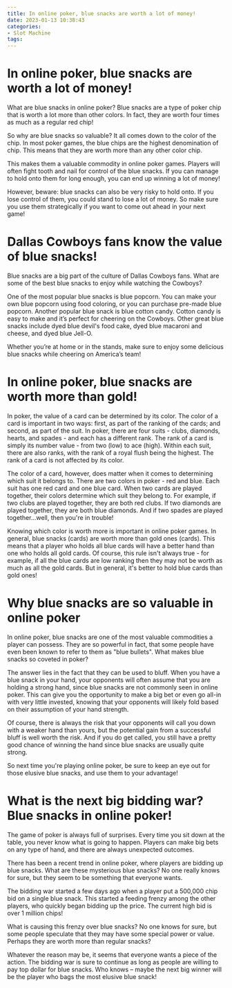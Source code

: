 ```yaml
---
title: In online poker, blue snacks are worth a lot of money!
date: 2023-01-13 10:38:43
categories:
- Slot Machine
tags:
---
```



#  In online poker, blue snacks are worth a lot of money!

What are blue snacks in online poker? Blue snacks are a type of poker chip that is worth a lot more than other colors. In fact, they are worth four times as much as a regular red chip!

So why are blue snacks so valuable? It all comes down to the color of the chip. In most poker games, the blue chips are the highest denomination of chip. This means that they are worth more than any other color chip.

This makes them a valuable commodity in online poker games. Players will often fight tooth and nail for control of the blue snacks. If you can manage to hold onto them for long enough, you can end up winning a lot of money!

However, beware: blue snacks can also be very risky to hold onto. If you lose control of them, you could stand to lose a lot of money. So make sure you use them strategically if you want to come out ahead in your next game!

#  Dallas Cowboys fans know the value of blue snacks!

Blue snacks are a big part of the culture of Dallas Cowboys fans. What are some of the best blue snacks to enjoy while watching the Cowboys?

One of the most popular blue snacks is blue popcorn. You can make your own blue popcorn using food coloring, or you can purchase pre-made blue popcorn. Another popular blue snack is blue cotton candy. Cotton candy is easy to make and it’s perfect for cheering on the Cowboys. Other great blue snacks include dyed blue devil's food cake, dyed blue macaroni and cheese, and dyed blue Jell-O.

Whether you’re at home or in the stands, make sure to enjoy some delicious blue snacks while cheering on America’s team!

#  In online poker, blue snacks are worth more than gold!

In poker, the value of a card can be determined by its color. The color of a card is important in two ways: first, as part of the ranking of the cards; and second, as part of the suit. In poker, there are four suits - clubs, diamonds, hearts, and spades - and each has a different rank. The rank of a card is simply its number value - from two (low) to ace (high). Within each suit, there are also ranks, with the rank of a royal flush being the highest. The rank of a card is not affected by its color.

The color of a card, however, does matter when it comes to determining which suit it belongs to. There are two colors in poker - red and blue. Each suit has one red card and one blue card. When two cards are played together, their colors determine which suit they belong to. For example, if two clubs are played together, they are both red clubs. If two diamonds are played together, they are both blue diamonds. And if two spades are played together...well, then you're in trouble!

Knowing which color is worth more is important in online poker games. In general, blue snacks (cards) are worth more than gold ones (cards). This means that a player who holds all blue cards will have a better hand than one who holds all gold cards. Of course, this rule isn't always true - for example, if all the blue cards are low ranking then they may not be worth as much as all the gold cards. But in general, it's better to hold blue cards than gold ones!

#  Why blue snacks are so valuable in online poker

In online poker, blue snacks are one of the most valuable commodities a player can possess. They are so powerful in fact, that some people have even been known to refer to them as "blue bullets". What makes blue snacks so coveted in poker?

The answer lies in the fact that they can be used to bluff. When you have a blue snack in your hand, your opponents will often assume that you are holding a strong hand, since blue snacks are not commonly seen in online poker. This can give you the opportunity to make a big bet or even go all-in with very little invested, knowing that your opponents will likely fold based on their assumption of your hand strength.

Of course, there is always the risk that your opponents will call you down with a weaker hand than yours, but the potential gain from a successful bluff is well worth the risk. And if you do get called, you still have a pretty good chance of winning the hand since blue snacks are usually quite strong.

So next time you're playing online poker, be sure to keep an eye out for those elusive blue snacks, and use them to your advantage!

#  What is the next big bidding war? Blue snacks in online poker!

The game of poker is always full of surprises. Every time you sit down at the table, you never know what is going to happen. Players can make big bets on any type of hand, and there are always unexpected outcomes.

There has been a recent trend in online poker, where players are bidding up blue snacks. What are these mysterious blue snacks? No one really knows for sure, but they seem to be something that everyone wants.

The bidding war started a few days ago when a player put a 500,000 chip bid on a single blue snack. This started a feeding frenzy among the other players, who quickly began bidding up the price. The current high bid is over 1 million chips!

What is causing this frenzy over blue snacks? No one knows for sure, but some people speculate that they may have some special power or value. Perhaps they are worth more than regular snacks?

Whatever the reason may be, it seems that everyone wants a piece of the action. The bidding war is sure to continue as long as people are willing to pay top dollar for blue snacks. Who knows – maybe the next big winner will be the player who bags the most elusive blue snack!